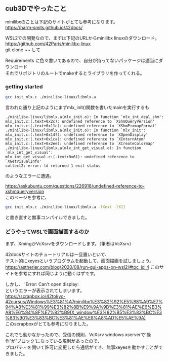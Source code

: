 ## cub3Dでやったこと
minilibxのことは下記のサイトがとても参考になります。  
https://harm-smits.github.io/42docs/  

WSL2での開発なので、まずは下記のURLからminilibx linuxのダウンロード。  
https://github.com/42Paris/minilibx-linux  
git clone ~~ して

Requirements に色々書いてあるので、自分が持ってないパッケージは適当にダウンロード  
それでリポジトリのルートでmakeするとライブラリを作ってくれる。  

### getting started


```bash
gcc init_mlx.c ./minilibx-linux/libmlx.a
```
言われた通り上記のようにまずmlx_init()関数を書いたmainを実行するも
```
./minilibx-linux/libmlx.a(mlx_init.o): In function `mlx_int_deal_shm':
mlx_init.c:(.text+0x2c): undefined reference to `XShmQueryVersion'
mlx_init.c:(.text+0x11c): undefined reference to `XShmPixmapFormat'
./minilibx-linux/libmlx.a(mlx_init.o): In function `mlx_init':
mlx_init.c:(.text+0x14f): undefined reference to `XOpenDisplay'
mlx_init.c:(.text+0x1ca): undefined reference to `XInternAtom'
mlx_init.c:(.text+0x2ee): undefined reference to `XCreateColormap'
./minilibx-linux/libmlx.a(mlx_int_get_visual.o): In function `mlx_int_get_visual':
mlx_int_get_visual.c:(.text+0x61): undefined reference to `XGetVisualInfo'
collect2: error: ld returned 1 exit status
```
のようなエラーに遭遇。

https://askubuntu.com/questions/226918/undefined-reference-to-xshmqueryversion  
このページを参考に、
```bash
gcc init_mlx.c ./minilibx-linux/libmlx.a -lXext -lX11
```
と書き直すと無事コンパイルできました。

### どうやってWSLで画面描画するのか
まず、XmingかVcXsrvをダウンロードします。（筆者はVcXsrv）  

42docsサイトのチュートリアルは一旦置いといて、  
テスト的にxeyesというプログラムを起動して、画面描画を試しましょう。  
https://astherier.com/blog/2020/08/run-gui-apps-on-wsl2/#toc_id_4
このサイトを参考にすれば同じように動くはずです。  

しかし、
 'Error: Can't open display:  
 というエラーが表示されてしまいます。  
https://scrapbox.io/42tokyo-42cursus/Windows%E3%81%A7minilibx%E3%82%92%E5%88%A9%E7%94%A8%E3%81%99%E3%82%8B%E9%9A%9B%E3%81%AE%E6%B3%A8%E6%84%8F%E7%82%B9(X_window%E3%82%B5%E3%83%BC%E3%83%90%E3%83%BC%E3%81%AE%E8%A8%AD%E5%AE%9A)  
このscrapboxがとても参考になりました。

これでも動かなかったので、受信の規則、VcXsrv windows xserverで'操作'が'ブロック'になっている規則があったので、  
プロパティを開いて許可に変更したら通信ができ、無事xeyesを動かすことができました。
